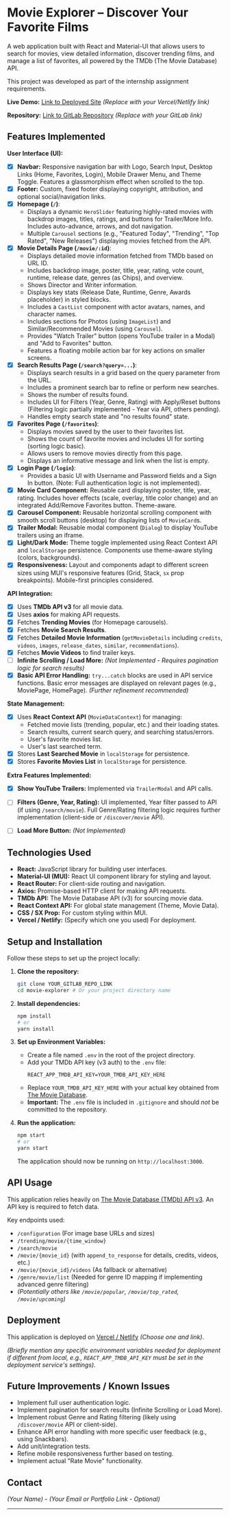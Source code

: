 # Movie Explorer – Discover Your Favorite Films

A web application built with React and Material-UI that allows users to search for movies, view detailed information, discover trending films, and manage a list of favorites, all powered by the TMDb (The Movie Database) API.

This project was developed as part of the internship assignment requirements.

**Live Demo:** [Link to Deployed Site](YOUR_DEPLOYED_LINK_HERE)  *(Replace with your Vercel/Netlify link)*

**Repository:** [Link to GitLab Repository](YOUR_GITLAB_REPO_LINK) *(Replace with your GitLab link)*





## Features Implemented

**User Interface (UI):**

*   [x] **Navbar:** Responsive navigation bar with Logo, Search Input, Desktop Links (Home, Favorites, Login), Mobile Drawer Menu, and Theme Toggle. Features a glassmorphism effect when scrolled to the top.
*   [x] **Footer:** Custom, fixed footer displaying copyright, attribution, and optional social/navigation links.
*   [x] **Homepage (`/`)**:
    *   Displays a dynamic `HeroSlider` featuring highly-rated movies with backdrop images, titles, ratings, and buttons for Trailer/More Info. Includes auto-advance, arrows, and dot navigation.
    *   Multiple `Carousel` sections (e.g., "Featured Today", "Trending", "Top Rated", "New Releases") displaying movies fetched from the API.
*   [x] **Movie Details Page (`/movie/:id`)**:
    *   Displays detailed movie information fetched from TMDb based on URL ID.
    *   Includes backdrop image, poster, title, year, rating, vote count, runtime, release date, genres (as Chips), and overview.
    *   Shows Director and Writer information.
    *   Displays key stats (Release Date, Runtime, Genre, Awards placeholder) in styled blocks.
    *   Includes a `CastList` component with actor avatars, names, and character names.
    *   Includes sections for Photos (using `ImageList`) and Similar/Recommended Movies (using `Carousel`).
    *   Provides "Watch Trailer" button (opens YouTube trailer in a Modal) and "Add to Favorites" button.
    *   Features a floating mobile action bar for key actions on smaller screens.
*   [x] **Search Results Page (`/search?query=...`)**:
    *   Displays search results in a grid based on the query parameter from the URL.
    *   Includes a prominent search bar to refine or perform new searches.
    *   Shows the number of results found.
    *   Includes UI for Filters (Year, Genre, Rating) with Apply/Reset buttons (Filtering logic partially implemented - Year via API, others pending).
    *   Handles empty search state and "no results found" state.
*   [x] **Favorites Page (`/favorites`)**:
    *   Displays movies saved by the user to their favorites list.
    *   Shows the count of favorite movies and includes UI for sorting (sorting logic basic).
    *   Allows users to remove movies directly from this page.
    *   Displays an informative message and link when the list is empty.
*   [x] **Login Page (`/login`)**:
    *   Provides a basic UI with Username and Password fields and a Sign In button. (Note: Full authentication logic is not implemented).
*   [x] **Movie Card Component:** Reusable card displaying poster, title, year, rating. Includes hover effects (scale, overlay, title color change) and an integrated Add/Remove Favorites button. Theme-aware.
*   [x] **Carousel Component:** Reusable horizontal scrolling component with smooth scroll buttons (desktop) for displaying lists of `MovieCard`s.
*   [x] **Trailer Modal:** Reusable modal component (`Dialog`) to display YouTube trailers using an iframe.
*   [x] **Light/Dark Mode:** Theme toggle implemented using React Context API and `localStorage` persistence. Components use theme-aware styling (colors, backgrounds).
*   [x] **Responsiveness:** Layout and components adapt to different screen sizes using MUI's responsive features (Grid, Stack, `sx` prop breakpoints). Mobile-first principles considered.

**API Integration:**

*   [x] Uses **TMDb API v3** for all movie data.
*   [x] Uses **axios** for making API requests.
*   [x] Fetches **Trending Movies** (for Homepage carousels).
*   [x] Fetches **Movie Search Results**.
*   [x] Fetches **Detailed Movie Information** (`getMovieDetails` including `credits`, `videos`, `images`, `release_dates`, `similar`, `recommendations`).
*   [x] Fetches **Movie Videos** to find trailer keys.
*   [ ] **Infinite Scrolling / Load More:** _(Not Implemented - Requires pagination logic for search results)_
*   [x] **Basic API Error Handling:** `try...catch` blocks are used in API service functions. Basic error messages are displayed on relevant pages (e.g., MoviePage, HomePage). _(Further refinement recommended)_

**State Management:**

*   [x] Uses **React Context API** (`MovieDataContext`) for managing:
    *   Fetched movie lists (trending, popular, etc.) and their loading states.
    *   Search results, current search query, and searching status/errors.
    *   User's favorite movies list.
    *   User's last searched term.
*   [x] Stores **Last Searched Movie** in `localStorage` for persistence.
*   [x] Stores **Favorite Movies List** in `localStorage` for persistence.

**Extra Features Implemented:**

*   [x] **Show YouTube Trailers:** Implemented via `TrailerModal` and API calls.
*   [ ] **Filters (Genre, Year, Rating):** UI implemented, Year filter passed to API (if using `/search/movie`). Full Genre/Rating filtering logic requires further implementation (client-side or `/discover/movie` API).
*   [ ] **Load More Button:** _(Not Implemented)_


## Technologies Used

*   **React:** JavaScript library for building user interfaces.
*   **Material-UI (MUI):** React UI component library for styling and layout.
*   **React Router:** For client-side routing and navigation.
*   **Axios:** Promise-based HTTP client for making API requests.
*   **TMDb API:** The Movie Database API (v3) for sourcing movie data.
*   **React Context API:** For global state management (Theme, Movie Data).
*   **CSS / SX Prop:** For custom styling within MUI.
*   **Vercel / Netlify:** (Specify which one you used) For deployment.


## Setup and Installation

Follow these steps to set up the project locally:

1.  **Clone the repository:**
    ```bash
    git clone YOUR_GITLAB_REPO_LINK
    cd movie-explorer # Or your project directory name
    ```
2.  **Install dependencies:**
    ```bash
    npm install
    # or
    yarn install
    ```
3.  **Set up Environment Variables:**
    *   Create a file named `.env` in the root of the project directory.
    *   Add your TMDb API key (v3 auth) to the `.env` file:
        ```
        REACT_APP_TMDB_API_KEY=YOUR_TMDB_API_KEY_HERE
        ```
    *   Replace `YOUR_TMDB_API_KEY_HERE` with your actual key obtained from [The Movie Database](https://www.themoviedb.org/settings/api).
    *   **Important:** The `.env` file is included in `.gitignore` and should *not* be committed to the repository.

4.  **Run the application:**
    ```bash
    npm start
    # or
    yarn start
    ```
    The application should now be running on `http://localhost:3000`.


## API Usage

This application relies heavily on [The Movie Database (TMDb) API v3](https://developers.themoviedb.org/3/getting-started/introduction). An API key is required to fetch data.

Key endpoints used:
*   `/configuration` (For image base URLs and sizes)
*   `/trending/movie/{time_window}`
*   `/search/movie`
*   `/movie/{movie_id}` (with `append_to_response` for details, credits, videos, etc.)
*   `/movie/{movie_id}/videos` (As fallback or alternative)
*   `/genre/movie/list` (Needed for genre ID mapping if implementing advanced genre filtering)
*   *(Potentially others like `/movie/popular`, `/movie/top_rated`, `/movie/upcoming`)*


## Deployment

This application is deployed on [Vercel / Netlify](YOUR_DEPLOYED_LINK_HERE) *(Choose one and link)*.

*(Briefly mention any specific environment variables needed for deployment if different from local, e.g., `REACT_APP_TMDB_API_KEY` must be set in the deployment service's settings).*


## Future Improvements / Known Issues

*   Implement full user authentication logic.
*   Implement pagination for search results (Infinite Scrolling or Load More).
*   Implement robust Genre and Rating filtering (likely using `/discover/movie` API or client-side).
*   Enhance API error handling with more specific user feedback (e.g., using Snackbars).
*   Add unit/integration tests.
*   Refine mobile responsiveness further based on testing.
*   Implement actual "Rate Movie" functionality.


## Contact

*(Your Name)* - *(Your Email or Portfolio Link - Optional)*

---